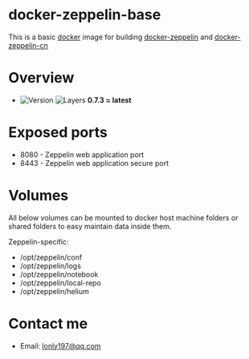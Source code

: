 # docker-zeppelin-base

This is a basic [docker](https://www.docker.com/what-docker) image for building [docker-zeppelin](http://github.com/lonly197/docker-zeppelin) and [docker-zeppelin-cn](http://github.com/lonly197/docker-zeppelin-cn)

# Overview

- ![Version](https://images.microbadger.com/badges/version/xemuliam/zeppelin:0.7.3.svg) ![Layers](https://images.microbadger.com/badges/image/xemuliam/zeppelin-base:0.7.3.svg) __0.7.3  = latest__

# Exposed ports

- 8080 - Zeppelin web application port
- 8443 - Zeppelin web application secure port

# Volumes

All below volumes can be mounted to docker host machine folders or shared folders to easy maintain data inside them. 

Zeppelin-specific:
- /opt/zeppelin/conf
- /opt/zeppelin/logs
- /opt/zeppelin/notebook
- /opt/zeppelin/local-repo
- /opt/zeppelin/helium

# Contact me

- Email: <lonly197@qq.com>